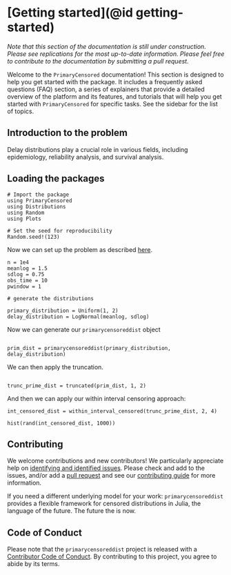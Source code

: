 # [Getting started](@id getting-started)

*Note that this section of the documentation is still under construction. Please see replications for the most up-to-date information. Please feel free to contribute to the documentation by submitting a pull request.*

Welcome to the `PrimaryCensored` documentation! This section is designed to help you get started with the package. It includes a frequently asked questions (FAQ) section, a series of explainers that provide a detailed overview of the platform and its features, and tutorials that will help you get started with `PrimaryCensored` for specific tasks. See the sidebar for the list of topics.

## Introduction to the problem

Delay distributions play a crucial role in various fields, including epidemiology, reliability analysis, and survival analysis.

## Loading the packages

```
# Import the package
using PrimaryCensored
using Distributions
using Random
using Plots

# Set the seed for reproducibility
Random.seed!(123)

```
Now we can set up the problem as described [here](https://primarycensoreddist.epinowcast.org/dev/articles/primarycensoreddist.html).

```
n = 1e4
meanlog = 1.5
sdlog = 0.75
obs_time = 10
pwindow = 1

# generate the distributions

primary_distribution = Uniform(1, 2)
delay_distribution = LogNormal(meanlog, sdlog)

```
Now we can generate our `primarycensoreddist` object

```

prim_dist = primarycensoreddist(primary_distribution, delay_distribution)

```

We can then apply the truncation.

```

trunc_prime_dist = truncated(prim_dist, 1, 2)

```

And then we can apply our within interval censoring approach:

```
int_censored_dist = within_interval_censored(trunc_prime_dist, 2, 4)

hist(rand(int_censored_dist, 1000))

```



## Contributing

We welcome contributions and new contributors!
We particularly appreciate help on [identifying and identified issues](https://github.com/epinowcast/PrimaryCensored.jl/issues).
Please check and add to the issues, and/or add a [pull request](https://github.com/epinowcast/PrimaryCensored.jl/pulls) and see our [contributing guide](https://github.com/epinowcast/.github/blob/main/CONTRIBUTING.md) for more information.

If you need a different underlying model for your work: `primarycensoreddist` provides a flexible framework for censored distributions in Julia, the language of the future.
The future the is now.


## Code of Conduct

Please note that the `primarycensoreddist` project is released with a [Contributor Code of Conduct](https://github.com/epinowcast/.github/blob/main/CODE_OF_CONDUCT.md). By contributing to this project, you agree to abide by its terms.

